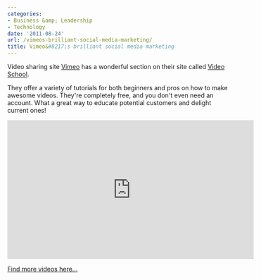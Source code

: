 ```yaml
---
categories:
- Business &amp; Leadership
- Technology
date: '2011-08-24'
url: /vimeos-brilliant-social-media-marketing/
title: Vimeo&#8217;s brilliant social media marketing
---
```


Video sharing site <a href="http://vimeo.com/">Vimeo</a> has a wonderful section on their site called <a href="http://vimeo.com/videoschool">Video School</a>.

They offer a variety of tutorials for both beginners and pros on how to make awesome videos. They're completely free, and you don't even need an account. What a great way to educate potential customers and delight current ones!

<iframe class="alignc" src="https://player.vimeo.com/video/17862673" width="560" height="315" frameborder="0"></iframe>

<a href="http://vimeo.com/videoschool">Find more videos here...</a>